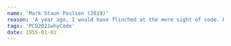 ```yaml
---
name: 'Mark Staun Poulsen (2019)'
reason: 'A year ago, I would have flinched at the mere sight of code. However now, having experienced the potential of computation and creative practices, I highly regard, and seek to understand, the use of code and computation in the art, storytelling and interactive design that I encounter every day. At the same time, code underwrites so many aspects of contemporary digital living – in multifaceted ways. This often makes me cautious and uneasy. It ultimately forces me to consider and reflect on my role as a programmer and the code I can contribute to the rest of the world. Code does matter, and as a student at Digital Design at Aarhus University I have a unique chance to explore meaning and consequences of computation in light of a creative and practical engagement with programming'
tags: 'PCD2021whyCode'
date: 1955-01-01
---
```

